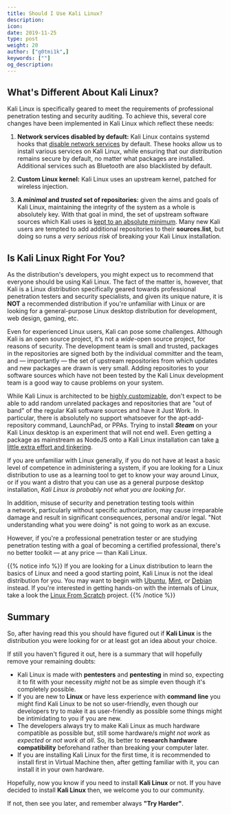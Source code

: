 ```yaml
---
title: Should I Use Kali Linux?
description:
icon:
date: 2019-11-25
type: post
weight: 20
author: ["g0tmi1k",]
keywords: [""]
og_description:
---
```


## What's Different About Kali Linux?

Kali Linux is specifically geared to meet the requirements of professional penetration testing and security auditing. To achieve this, several core changes have been implemented in Kali Linux which reflect these needs:

1. **Network services disabled by default:** Kali Linux contains systemd hooks that [disable network services](/docs/policy/kali-linux-network-service-policies/) by default. These hooks allow us to install various services on Kali Linux, while ensuring that our distribution remains secure by default, no matter what packages are installed. Additional services such as Bluetooth are also blacklisted by default.

2. **Custom Linux kernel:** Kali Linux uses an upstream kernel, patched for wireless injection.

3. **A _minimal_ and _trusted_ set of repositories:** given the aims and goals of Kali Linux, maintaining the integrity of the system as a whole is absolutely key. With that goal in mind, the set of upstream software sources which Kali uses is [kept to an absolute minimum](/docs/general-use/kali-linux-sources-list-repositories/). Many new Kali users are tempted to add additional repositories to their **sources.list**, but doing so runs a _very serious risk_ of breaking your Kali Linux installation.

## Is Kali Linux Right For You?

As the distribution's developers, you might expect us to recommend that everyone should be using Kali Linux. The fact of the matter is, however, that Kali is a Linux distribution specifically geared towards professional penetration testers and security specialists, and given its unique nature, it is **NOT** a recommended distribution if you're unfamiliar with Linux or are looking for a general-purpose Linux desktop distribution for development, web design, gaming, etc.

Even for experienced Linux users, Kali can pose some challenges. Although Kali is an open source project, it's not a _wide_-open source project, for reasons of security. The development team is small and trusted, packages in the repositories are signed both by the individual committer and the team, and — importantly — the set of upstream repositories from which updates and new packages are drawn is very small. Adding repositories to your software sources which have not been tested by the Kali Linux development team is a good way to cause problems on your system.

While Kali Linux is architected to be [highly customizable](/docs/development/live-build-a-custom-kali-iso/), don't expect to be able to add random unrelated packages and repositories that are "out of band" of the regular Kali software sources and have it Just Work. In particular, there is absolutely no support whatsoever for the apt-add-repository command, LaunchPad, or PPAs. Trying to install _**Steam**_ on your Kali Linux desktop is an experiment that will not end well. Even getting a package as mainstream as NodeJS onto a Kali Linux installation can take [a little extra effort and tinkering](http://www.acme-dot.com/stupid-problems-deserve-stupid-solutions/).

If you are unfamiliar with Linux generally, if you do not have at least a basic level of competence in administering a system, if you are looking for a Linux distribution to use as a learning tool to get to know your way around Linux, or if you want a distro that you can use as a general purpose desktop installation, _Kali Linux is probably not what you are looking for_.

In addition, misuse of security and penetration testing tools within a network, particularly without specific authorization, may cause irreparable damage and result in significant consequences, personal and/or legal. "Not understanding what you were doing" is not going to work as an excuse.

However, if you're a professional penetration tester or are studying penetration testing with a goal of becoming a certified professional, there's no better toolkit — at any price — than Kali Linux.

{{% notice info %}}
If you are looking for a Linux distribution to learn the basics of Linux and need a good starting point, Kali Linux is not the ideal distribution for you. You may want to begin with <a href="https://www.ubuntu.com" >Ubuntu</a>, <a href="https://www.linuxmint.com">Mint</a>, or <a href="https://www.debian.org/" >Debian</a> instead. If you're interested in getting hands-on with the internals of Linux, take a look the <a href="http://www.linuxfromscratch.org/" >Linux From Scratch</a> project.
{{% /notice %}}

## Summary

So, after having read this you should have figured out if **Kali Linux** is the distribution you were looking for or at least got an idea about your choice.

If still you haven't figured it out, here is a summary that  will hopefully remove your remaining doubts:

- Kali Linux is made with **pentesters** and **pentesting** in mind so, expecting it to fit with your necessity *might* not be as simple even though it's completely possible.
- If you are new to **Linux** or have less experience with **command line** you might find Kali Linux to be not so user-friendly, even though our developers try to make it as user-friendly as possible some things might be intimidating to you if you are new.
- The developers always try to make Kali Linux as much hardware compatible as possible but, still some hardware/s *might not work* as *expected* or *not work at all*. So, its better to **research hardware compatibility** beforehand rather than breaking your computer later.
- If you are installing Kali Linux for the first time, it is recommended to install first in Virtual Machine then, after getting familiar with it, you can install it in your own hardware.


Hopefully, now you know if you need to install **Kali Linux** or not. If you have decided to install **Kali Linux** then, we welcome you to our community. 

If not, then see you later, and remember always **"Try Harder"**.
